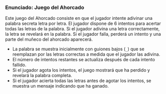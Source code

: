 ### Enunciado: Juego del Ahorcado

Este juego del Ahorcado consiste en que el jugador intente adivinar una palabra secreta letra por letra. El jugador dispone de 6 intentos para acertar todas las letras de la palabra. Si el jugador adivina una letra correctamente, la letra se revelará en la palabra. Si el jugador falla, perderá un intento y una parte del muñeco del ahorcado aparecerá.

- La palabra se muestra inicialmente con guiones bajos (`_`) que se reemplazan por las letras correctas a medida que el jugador las adivina.
- El número de intentos restantes se actualiza después de cada intento fallido.
- Si el jugador agota los intentos, el juego mostrará que ha perdido y revelará la palabra completa.
- Si el jugador acierta todas las letras antes de agotar los intentos, se muestra un mensaje indicando que ha ganado.


